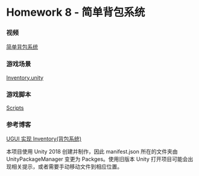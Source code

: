 # Homework 8 - 简单背包系统

### 视频

[简单背包系统](http://www.iqiyi.com/w_19rz805c2h.html)

### 游戏场景

[Inventory.unity](Inventory/Assets/Scenes/Inventory.unity)

### 游戏脚本

[Scripts](Inventory/Assets/Scripts)

### 参考博客

[UGUI 实现 Inventory(背包系统)](https://blog.kinpzz.com/2016/05/21/unity3d-ugui-Inventory/)

本项目使用 Unity 2018 创建并制作，因此 manifest.json 所在的文件夹由 UnityPackageManager 变更为 Packges。使用旧版本 Unity 打开项目可能会出现相关提示，或者需要手动移动文件到相应位置。
